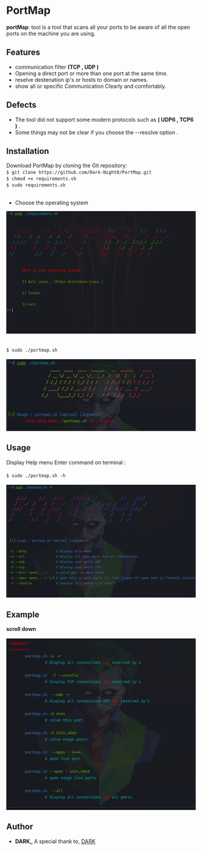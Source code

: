 # PortMap

**portMap**: tool is a tool that scans all your ports to be aware of all the open ports on the machine you are using.


## Features
*	communication filter **(TCP , UDP )**
*	Opening a direct port or more than one port at the same time.
*	reselve destenation ip's or hosts to domain or names.
*	show all or specific Communication Clearly and comfortably.

## Defects
* The tool did not support some modern protocols such as **( UDP6 , TCP6 )** .
* Some things may not be clear if you choose the --resolve option .

## Installation
Download PortMap by cloning the Git repository:
<br />```$ git clone https://github.com/Dark-Night0/PortMap.git```
<br />```$ chmod +x requirements.sh```
<br />```$ sudo requirements.sh```
<br /><br /> 
* Choose the operating system

![alt text](.installation.png)

<br />```$ sudo ./portmap.sh```
<br />
<br />
![alt text](.background.png)

## Usage
Display Help menu Enter command on terminal :<br />
<br />```$ sudo ./portmap.sh -h```
  <br /><br />
![alt text](.help_menu.png)

## Example

**scroll down**
  <br /><br />
  ![alt text](.Example.png)

## Author

* **DARK_** 
A special thank to, [DARK](https://github.com/Dark-Night0)
